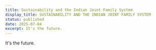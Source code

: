 ```yaml
---
title: Sustainability and the Indian Joint Family System
display_title: SUSTAINABILITY AND THE INDIAN JOINT FAMILY SYSTEM
status: published
date: 2025-07-04
excerpt: It's the future.
---
```

It's the future.